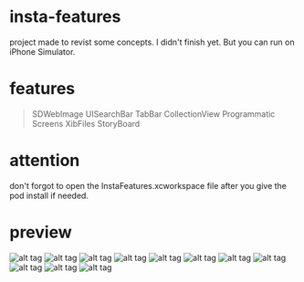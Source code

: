 # insta-features

project made to revist some concepts. I didn't finish yet. But you can run on iPhone Simulator.

# features
> SDWebImage
> UISearchBar
> TabBar
> CollectionView
> Programmatic Screens
> XibFiles
> StoryBoard

# attention
don't forgot to open the InstaFeatures.xcworkspace file after you give the pod install if needed.

# preview
![alt tag](https://github.com/renatomateusx/insta-features/blob/master/10.png)
![alt tag](https://github.com/renatomateusx/insta-features/blob/master/11.png)
![alt tag](https://github.com/renatomateusx/insta-features/blob/master/1.png)
![alt tag](https://github.com/renatomateusx/insta-features/blob/master/2.png)
![alt tag](https://github.com/renatomateusx/insta-features/blob/master/3.png)
![alt tag](https://github.com/renatomateusx/insta-features/blob/master/4.png)
![alt tag](https://github.com/renatomateusx/insta-features/blob/master/5.png)
![alt tag](https://github.com/renatomateusx/insta-features/blob/master/6.png)
![alt tag](https://github.com/renatomateusx/insta-features/blob/master/7.png)
![alt tag](https://github.com/renatomateusx/insta-features/blob/master/8.png)
![alt tag](https://github.com/renatomateusx/insta-features/blob/master/9.png)
